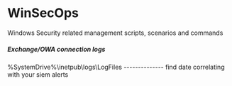 # WinSecOps
Windows Security related management scripts, scenarios and commands
##### Exchange/OWA connection logs
%SystemDrive%\inetpub\logs\LogFiles -------------- find date correlating with your siem alerts 
